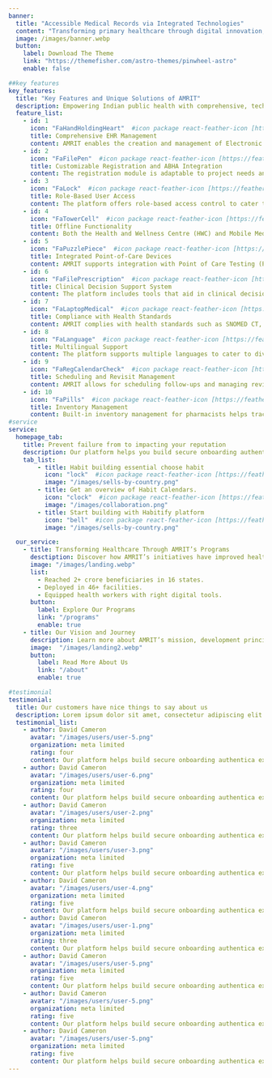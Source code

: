 ```yaml
---
banner:
  title: "Accessible Medical Records via Integrated Technologies"
  content: "Transforming primary healthcare through digital innovation, empowering frontline workers, and ensuring equitable access for all."
  image: /images/banner.webp
  button:
    label: Download The Theme
    link: "https://themefisher.com/astro-themes/pinwheel-astro"
    enable: false

##key features
key_features:
  title: "Key Features and Unique Solutions of AMRIT"
  description: Empowering Indian public health with comprehensive, technology-driven solutions that enhance care delivery, streamline workflows, and ensure seamless, secure access to patient data.
  feature_list:
    - id: 1
      icon: "FaHandHoldingHeart"  #icon package react-feather-icon [https://feathericons.com/]
      title: Comprehensive EHR Management
      content: AMRIT enables the creation and management of Electronic Health Records (EHR) with a unique identifier, ensuring interoperability across service lines.
    - id: 2
      icon: "FaFilePen"  #icon package react-feather-icon [https://feathericons.com/]
      title: Customizable Registration and ABHA Integration
      content: The registration module is adaptable to project needs and supports ABHA card generation using Aadhaar OTP and biometric verification.
    - id: 3
      icon: "FaLock"  #icon package react-feather-icon [https://feathericons.com/]
      title: Role-Based User Access
      content: The platform offers role-based access control to cater to various healthcare roles, enhancing workflow efficiency and security.
    - id: 4
      icon: "FaTowerCell"  #icon package react-feather-icon [https://feathericons.com/]
      title: Offline Functionality
      content: Both the Health and Wellness Centre (HWC) and Mobile Medical Unit (MMU) applications have offline capabilities, ensuring uninterrupted service in areas with limited connectivity.
    - id: 5
      icon: "FaPuzzlePiece"  #icon package react-feather-icon [https://feathericons.com/]
      title: Integrated Point-of-Care Devices
      content: AMRIT supports integration with Point of Care Testing (POCT) devices, facilitating vitals capture and diagnostics.
    - id: 6
      icon: "FaFilePrescription"  #icon package react-feather-icon [https://feathericons.com/]
      title: Clinical Decision Support System
      content: The platform includes tools that aid in clinical decisions, improving diagnostic accuracy and treatment plans.
    - id: 7
      icon: "FaLaptopMedical"  #icon package react-feather-icon [https://feathericons.com/]
      title: Compliance with Health Standards
      content: AMRIT complies with health standards such as SNOMED CT, HL7, and LOINC, aligning with global and national health data protocols.
    - id: 8
      icon: "FaLanguage"  #icon package react-feather-icon [https://feathericons.com/]
      title: Multilingual Support
      content: The platform supports multiple languages to cater to diverse user bases across different regions.
    - id: 9
      icon: "FaRegCalendarCheck"  #icon package react-feather-icon [https://feathericons.com/]
      title: Scheduling and Revisit Management
      content: AMRIT allows for scheduling follow-ups and managing revisits, ensuring continuity of care for beneficiaries.
    - id: 10
      icon: "FaPills"  #icon package react-feather-icon [https://feathericons.com/]
      title: Inventory Management
      content: Built-in inventory management for pharmacists helps track and manage stock distribution at healthcare facilities.
#service
service:
  homepage_tab:
    title: Prevent failure from to impacting your reputation
    description: Our platform helps you build secure onboarding authentication experiences that retain and engage your users. We build the infrastructure, you can.
    tab_list:
        - title: Habit building essential choose habit
          icon: "lock"  #icon package react-feather-icon [https://feathericons.com/]
          image: "/images/sells-by-country.png"
        - title: Get an overview of Habit Calendars.
          icon: "clock"  #icon package react-feather-icon [https://feathericons.com/]
          image: "/images/collaboration.png"
        - title: Start building with Habitify platform
          icon: "bell"  #icon package react-feather-icon [https://feathericons.com/]
          image: "/images/sells-by-country.png"

  our_service:
    - title: Transforming Healthcare Through AMRIT’s Programs
      desctiption: Discover how AMRIT’s initiatives have improved healthcare delivery and supported millions across India.
      image: "/images/landing.webp"
      list:
        - Reached 2+ crore beneficiaries in 16 states.
        - Deployed in 46+ facilities.
        - Equipped health workers with right digital tools.
      button:
        label: Explore Our Programs
        link: "/programs"
        enable: true  
    - title: Our Vision and Journey
      description: Learn more about AMRIT’s mission, development principles, the dedicated team behind it, and our journey to transforming public health.
      image:  "/images/landing2.webp"
      button:
        label: Read More About Us
        link: "/about"
        enable: true

#testimonial
testimonial:
  title: Our customers have nice things to say about us
  description: Lorem ipsum dolor sit amet, consectetur adipiscing elit. Morbi egestas Werat viverra id et aliquet. vulputate egestas sollicitudin.
  testimonial_list:
    - author: David Cameron
      avatar: "/images/users/user-5.png"
      organization: meta limited
      rating: four
      content: Our platform helps build secure onboarding authentica experiences & engage your users. We build .
    - author: David Cameron
      avatar: "/images/users/user-6.png"
      organization: meta limited
      rating: four
      content: Our platform helps build secure onboarding authentica experiences & engage your users. We build .
    - author: David Cameron
      avatar: "/images/users/user-2.png"
      organization: meta limited
      rating: three
      content: Our platform helps build secure onboarding authentica experiences & engage your users. We build .
    - author: David Cameron
      avatar: "/images/users/user-3.png"
      organization: meta limited
      rating: five
      content: Our platform helps build secure onboarding authentica experiences & engage your users. We build .
    - author: David Cameron
      avatar: "/images/users/user-4.png"
      organization: meta limited
      rating: five
      content: Our platform helps build secure onboarding authentica experiences & engage your users. We build .
    - author: David Cameron
      avatar: "/images/users/user-1.png"
      organization: meta limited
      rating: three
      content: Our platform helps build secure onboarding authentica experiences & engage your users. We build .
    - author: David Cameron
      avatar: "/images/users/user-5.png"
      organization: meta limited
      rating: five
      content: Our platform helps build secure onboarding authentica experiences & engage your users. We build .
    - author: David Cameron
      avatar: "/images/users/user-5.png"
      organization: meta limited
      rating: five
      content: Our platform helps build secure onboarding authentica experiences & engage your users. We build .
    - author: David Cameron
      avatar: "/images/users/user-5.png"
      organization: meta limited
      rating: five
      content: Our platform helps build secure onboarding authentica experiences & engage your users. We build .
---
```

